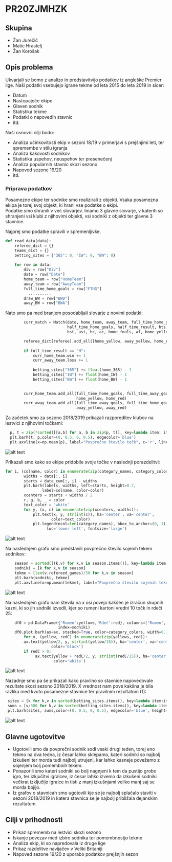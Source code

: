 # PR20ZJMHZK
## Skupina

 * Žan Jurečič
 * Matic Hrastelj
 * Žan Korošak

## Opis problema
Ukvarjali se bomo z analizo in predstavitvijo podatkov iz angleške Premier lige. 
Naši podatki vsebujejo igrane tekme od leta 2015 do leta 2019 in sicer:
  * Datum
  * Nastopajoče ekipe
  * Glaven sodnik
  * Statistika tekme
  * Podatki o napovedih stavnic 
  * itd.
  
Naši osnovni cilji bodo:
  * Analiza učinkovitosti ekip v sezoni 18/19 v primerjavi s prejšnjimi leti, ter spremembe v stilu igranja
  * Analiza kakovosti sodnikov
  * Statistika uspehov, neuspehov ter presenečenj
  * Analiza popularnih stavnic skozi sezono
  * Napoved sezone 19/20
  * itd.
  
  ### Priprava podatkov
  Posamezne ekipe ter sodnike smo realizirali z objekti. Vsaka posamezna ekipa je torej svoj objekt, ki hrani vse podatke o ekipi. <br>
  Podatke smo shranili v več slovarjev. Imamo 3 glavne slovarje, v katerih so shranjeni vsi klubi z njihovimi objekti, vsi sodniki z objekti ter glavne 3 stavnice. 
  
Najprej smo podatke spravili v spremenljivke.
```python
def read_data(data):
    referee_dict = {}
    teams_dict = {}
    betting_sites = {"365": 0, "IW": 0, "BW": 0}
    
    for row in data:
        div = row["Div"]
        date = row["Date"]
        home_team = row["HomeTeam"]
        away_team = row["AwayTeam"]
        full_time_home_goals = row["FTHG"]
          ..........
        draw_BW = row["BWD"]
        away_BW = row["BWA"]
```
Nato smo pa med branjem posodabljali slovarje z novimi podatki:
```python
        curr_match = Match(date, home_team, away_team, full_time_home_goals, full_time_away_goals, full_time_result,
                           half_time_home_goals, half_time_result, hts, ats,
                           hst, ast, hc, ac, home_fouls, af, home_yellow, away_yellow, home_red, away_red)

        referee_dict[referee].add_all([home_yellow, away_yellow, home_red, away_red], curr_match)
        
        if full_time_result == "H":
            curr_home_team.win += 1
            curr_away_team.loss += 1
            
            betting_sites["365"] += float(home_365) - 1
            betting_sites["IW"] += float(home_IW) - 1
            betting_sites["BW"] += float(home_BW) - 1

            
        curr_home_team.add_all(full_time_home_goals, full_time_away_goals,
                               home_yellow, home_red)
        curr_away_team.add_all(full_time_away_goals, full_time_home_goals,
                               away_yellow, away_red)
```
Za začetek smo za sezono 2018/2019 prikazali razporeditev klubov na lestvici z njihovimi točkami:
```python
  p, t = zip(*sorted([[a,b] for a, b in zip(p, t)], key=lambda item: item[0], reverse=False))
  plt.barh(t, p,color=(0, 0.5, 0, 0.5), edgecolor='blue')
  plt.axvline(x=np.mean(p), label="Povprečno število točk", c='r', linestyle="--")
```
![alt text](./images/slika1.png)

Prikazali smo kako so ekipe pridobile svoje točke v naslednji porazdelitvi:
```python
for i, (colname, color) in enumerate(zip(category_names, category_colors)):
        widths = data[:, i]
        starts = data_cum[:, i] - widths
        plt.barh(labels, widths, left=starts, height=0.7,
                label=colname, color=color)
        xcenters = starts + widths / 2
        r, g, b, _ = color
        text_color = 'white'
        for y, (x, c) in enumerate(zip(xcenters, widths)):
            plt.text(x, y, str(int(c)), ha='center', va='center',
                    color=text_color)
            plt.legend(ncol=len(category_names), bbox_to_anchor=(0, 1),
                  loc='lower left', fontsize='large')

```
![alt text](./images/slika2.png)

 
Na naslednjem grafu smo predstavili povprečno število sojenih tekem sodnikov:
```python
    season = sorted([(k,v) for k,v in season.items()], key=lambda item: len(item[1].refereed_games),reverse=False)
    sodniki = [k for k,v in season]
    tekme = [len(v.refereed_games)/38 for k,v in season]
    plt.barh(sodniki, tekme)
    plt.axvline(x=np.mean(tekme), label="Povprečno število sojenih tekem", c='g', linestyle="--")
```
![alt text](./images/slika3.png)

Na naslednjem grafu nam števila na x osi povejo kakšen je izračun skupnih kazni, ki so jih sodniki izvedli, kjer so rumeni kartoni vredni 10 točk in rdeči 25:
```python
    df0 = pd.DataFrame({'Rumen':yellows,'Rdeč':red}, columns=['Rumen', 'Rdeč'],
                       index=sodniki)
    df0.plot.barh(ax=ax, stacked=True, color=category_colors, width=0.7)
        for y, (yellow, redC) in enumerate(zip(yellows, red)):        
        ax.text(yellow/2, y, str(int(yellow/10)), ha='center', va='center',
                    color='black')
        if redC > 0:
             ax.text(yellow + redC/2, y, str(int(redC/25)), ha='center', va='center',
                     color='white')   
```
![alt text](./images/slika4.png)

Nazadnje smo pa še prikazali kako pravilno so stavnice napovedovale rezultate skozi sezono 2018/2019. X vrednost nam pove kakšna je bila razlika med kvoto posamezne stavnice ter pravilnim rezultatom (1):

```python
 sites = [k for k,v in sorted(betting_sites.items(), key=lambda item:item[1], reverse=False)]
 sums = [v/380 for k,v in sorted(betting_sites.items(), key=lambda item:item[1], reverse=False)]
 plt.barh(sites, sums,color=(0, 0.5, 0, 0.5), edgecolor='blue', height=0.9)
```
![alt text](./images/slika5.png)

## Glavne ugotovitve
  * Ugotovili smo  da povprečni sodnik sodi vsaki drugi teden, torej eno tekmo na dva tedna, iz česar lahko sklepamo, kateri sodniki so najbolj izkušeni ter morda tudi najbolj utrujeni, kar lahko kasneje povežemo z sojenjem bolj pomembnih tekem.
  * Ponazorili smo kateri sodniki so bolj nagnjeni k tem da pustijo grobo igro, ter izkjučitvi igralcev, iz česar lahko izvemo da izkušeni sodniki večkrat izključijo igralce in tisti z manj izkušnjami veliko manj saj se morda bojijo.
  * Iz grafov o stavnicah smo ugotovili kje se je najbolj splačalo staviti v sezoni 2018/2019 in katera stavnica se je najbolj približala dejanskim rezultatom.

## Cilji v prihodnosti
 * Prikaz sprememb na lestvici skozi sezono
 * Iskanje povezav med izbiro sodnika ter pomembnostjo tekme
 * Analiza ekip, ki so napredovala iz druge lige
 * Prikaz razdelitve navijačev v Veliki Britaniji
 * Napoved sezone 19/20 z uporabo podatkov prejšnjih sezon


